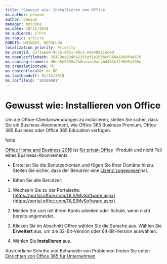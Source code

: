 ```yaml
---
title: 'Gewusst wie: Installieren von Office'
ms.author: pebaum
author: pebaum
manager: mnirkhe
ms.date: 10/15/2018
ms.audience: ITPro
ms.topic: article
ROBOTS: NOINDEX, NOFOLLOW
localization_priority: Priority
ms.assetid: a371aee9-9c76-4951-89c5-e9e48811eded
ms.openlocfilehash: 35479ea33d6a235faf1e28fbc6568a6990f4e676
ms.sourcegitcommit: d6ea5e9458a2b8ceaab3ac4bd483e1130b9a398a
ms.translationtype: MT
ms.contentlocale: de-DE
ms.lasthandoff: 01/15/2019
ms.locfileid: "28289681"
---
```

# <a name="how-to-install-office"></a>Gewusst wie: Installieren von Office

Um die Office-Clientanwendungen zu installieren, stellen Sie sicher, dass Sie ein Business-Abonnement, wie Office 365 Business Premium, Office 365 Business oder Office 365 Education verfügen.
  
> [!NOTE]
> [Office Home and Business 2016](https://products.office.com/home-and-business) ist [für privat-Office](https://support.office.com/article/28cbc8cf-1332-4f04-9123-9b660abb629e?wt.mc_id=Alchemy_ClientDIA.aspx) -Produkt und nicht Teil eines Business-Abonnements. 
  
- Erstellen Sie die Benutzerkonten und fügen Sie Ihrer Domäne hinzu. Stellen Sie sicher, dass der Benutzer eine [Lizenz zugewiesen](https://support.office.com/article/997596b5-4173-4627-b915-36abac6786dc?wt.mc_id=Alchemy_ClientDIA.aspx)hat.
    
- Bitten Sie alle Benutzer:
    
1. Wechseln Sie zu der Portalseite: [https://portal.office.com/OLS/MySoftware.aspx](https://portal.office.com/OLS/MySoftware.aspx).
    
2. Melden Sie sich mit ihrem Konto arbeiten oder Schule, wenn nicht bereits angemeldet.
    
3. Klicken Sie im Abschnitt Office wählen Sie die Sprache aus. Wählen Sie **Erweitert** aus, um die 32-Bit-Version oder 64-Bit-Version auswählen. 
    
4. Wählen Sie **Installieren** aus.
    
Ausführliche Schritte und Behandeln von Problemen finden Sie unter: [Einrichten von Office 365 für Unternehmen](https://support.office.com/Article/6a3a29a0-e616-4713-99d1-15eda62d04fa?wt.mc_id=Alchemy_ClientDIA).
  

